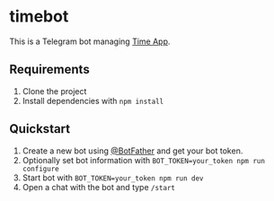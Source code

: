 # timebot

This is a Telegram bot managing [Time App](https://github.com/MichaelBorde/timebot-app).

## Requirements

1. Clone the project
2. Install dependencies with `npm install`

## Quickstart

1. Create a new bot using [@BotFather](https://core.telegram.org/bots/tutorial#obtain-your-bot-token) and get your bot
   token.
2. Optionally set bot information with `BOT_TOKEN=your_token npm run configure`
3. Start bot with `BOT_TOKEN=your_token npm run dev`
4. Open a chat with the bot and type `/start`
